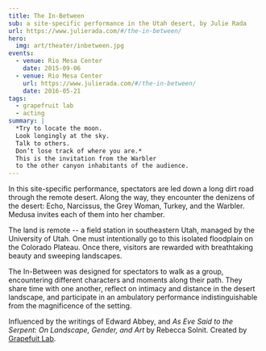 ```yaml
---
title: The In-Between
sub: a site-specific performance in the Utah desert, by Julie Rada
url: https://www.julierada.com/#/the-in-between/
hero:
  img: art/theater/inbetween.jpg
events:
  - venue: Rio Mesa Center
    date: 2015-09-06
  - venue: Rio Mesa Center
    url: https://www.julierada.com/#/the-in-between/
    date: 2016-05-21
tags:
  - grapefruit lab
  - acting
summary: |
  *Try to locate the moon.
  Look longingly at the sky.
  Talk to others.
  Don’t lose track of where you are.*
  This is the invitation from the Warbler
  to the other canyon inhabitants of the audience.
---
```


In this site-specific performance,
spectators are led down a long dirt road through the remote desert.
Along the way,
they encounter the denizens of the desert:
Echo, Narcissus, the Grey Woman, Turkey, and the Warbler.
Medusa invites each of them into her chamber.

The land is remote --
a field station in southeastern Utah,
managed by the University of Utah.
One must intentionally go to this isolated floodplain
on the Colorado Plateau.
Once there, visitors are rewarded with breathtaking beauty
and sweeping landscapes.

The In-Between was designed for spectators to walk as a group,
encountering different characters and moments along their path.
They share time with one another,
reflect on intimacy and distance in the desert landscape,
and participate in an ambulatory performance
indistinguishable from the magnificence of the setting.

Influenced by the writings of Edward Abbey,
and *As Eve Said to the Serpent: On Landscape, Gender, and Art*
by Rebecca Solnit.
Created by [Grapefuit Lab](/orgs/grapefruit-lab/).
